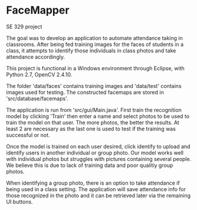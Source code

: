 # FaceMapper
SE 329 project

The goal was to develop an application to automate attendance taking in classrooms. After being fed training images for the faces of students in a class, it attempts to identify those individuals in class photos and take attendance accordingly.

This project is functional in a Windows environment through Eclipse, with Python 2.7, OpenCV 2.4.10.

The folder 'data/faces' contains training images and 'data/test' contains images used for testing. The constructed facemaps are stored in 'src/database/facemaps'.

The application is run from 'src/gui/Main.java'. First train the recognition model by clicking 'Train' then enter a name and select photos to be used to train the model on that user. The more photos, the better the results. At least 2 are necessary as the last one is used to test if the training was successful or not. 

Once the model is trained on each user desired, click identify to upload and identify users in another individual or group photo. Our model works well with individual photos but struggles with pictures containing several people. We believe this is due to lack of training data and poor qualitiy group photos.  

When identifying a group photo, there is an option to take attendance if being used in a class setting. The application will save attendance info for those recognized in the photo and it can be retrieved later via the remaining UI buttons. 
